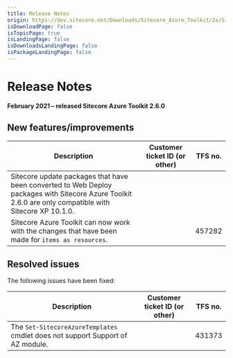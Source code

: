 ```yaml
---
title: Release Notes
origin: https://dev.sitecore.net/Downloads/Sitecore_Azure_Toolkit/2x/Sitecore_Azure_Toolkit_260/Release_Notes
isDownloadPage: false
isTopicPage: true
isLandingPage: false
isDownloadsLandingPage: false
isPackageLandingPage: false
---
```


# Release Notes

**February 2021 – released Sitecore Azure Toolkit 2.6.0**

## New features/improvements

 | Description | Customer ticket ID (or other) | TFS no. |
 | --- | --- | --- |
 | ​​​​​​​​​​Sitecore update packages that have been converted to Web Deploy packages with Sitecore Azure Toolkit 2.6.0 are only compatible with Sitecore XP 10.1.0. |  |  |
 | ​​​​​​​​​​Sitecore Azure Toolkit can now work with the changes that have been made for `items as resources`. |  | 457282 |

## Resolved issues

The following issues have been fixed:

 | Description | Customer ticket ID (or other) | TFS no. |
 | --- | --- | --- |
 | ​​​​​​​​​​The `Set-SitecoreAzureTemplates` cmdlet does not support Support of AZ module. |  | 431373 |